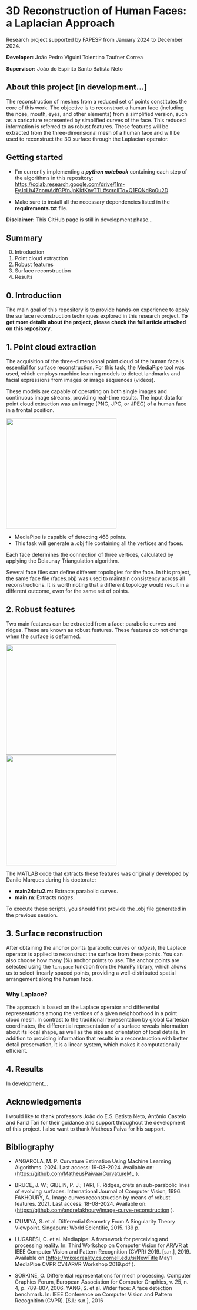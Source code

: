 # 3D Reconstruction of Human Faces: a Laplacian Approach 
Research project supported by FAPESP from January 2024 to December 2024.

**Developer:** João Pedro Viguini Tolentino Taufner Correa

**Supervisor:** João do Espírito Santo Batista Neto

## About this project [in development...]
The reconstruction of meshes from a reduced set of points constitutes the core of this work. The objective is to reconstruct a human face (including the nose, mouth, eyes, and other elements) from a simplified version, such as a caricature represented by simplified curves of the face. This reduced information is referred to as robust features. These features will be extracted from the three-dimensional mesh of a human face and will be used to reconstruct the 3D surface through the Laplacian operator.

## Getting started

- I'm currently implementing a **_python _notebook__** containing each step of the algorithms in this repository: https://colab.research.google.com/drive/1lm-FyJcLh4ZcomAdfGPfnJpKkfKnvTTL#scrollTo=Q1EQNd8o0u2D

- Make sure to install all the necessary dependencies listed in the **requirements.txt** file.

**Disclaimer:** This GitHub page is still in development phase...

## Summary
0. Introduction
1. Point cloud extraction
2. Robust features
3. Surface reconstruction
4. Results

## 0. Introduction
The main goal of this repository is to provide hands-on experience to apply the surface reconstruction techniques explored in this research project. **To get more details about the project, please check the full article attached on this repository**.

## 1. Point cloud extraction
The acquisition of the three-dimensional point cloud of the human face is essential for surface reconstruction. For this task, the MediaPipe tool was used, which employs machine learning models to detect landmarks and facial expressions from images or image sequences (videos).

These models are capable of operating on both single images and continuous image streams, providing real-time results. The input data for point cloud extraction was an image (PNG, JPG, or JPEG) of a human face in a frontal position.


<img src="https://github.com/user-attachments/assets/90dd2d55-44f9-44f7-936c-c141b72aca7b" width="300">

- MediaPipe is capable of detecting 468 points.
- This task will generate a .obj file containing all the vertices and faces.

Each face determines the connection of three vertices, calculated by applying the Delaunay Triangulation algorithm.

Several face files can define different topologies for the face. In this project, the same face file (faces.obj) was used to maintain consistency across all reconstructions. It is worth noting that a different topology would result in a different outcome, even for the same set of points.

## 2. Robust features 
Two main features can be extracted from a face: parabolic curves and ridges. These are known as robust features. These features do not change when the surface is deformed.

<img src="https://github.com/user-attachments/assets/39788517-0bf7-47b1-84cb-1d9d7e2334c1" width="300">

<img src="https://github.com/user-attachments/assets/c64859aa-3801-4ab4-9b74-f7fbc3a87bca" width="300">

The MATLAB code that extracts these features was originally developed by Danilo Marques during his doctorate:
- **main24atu2.m:** Extracts parabolic curves.
- **main.m**: Extracts _ridges_.

To execute these scripts, you should first provide the .obj file generated in the previous session.

## 3. Surface reconstruction
After obtaining the anchor points (parabolic curves or _ridges_), the Laplace operator is applied to reconstruct the surface from these points. You can also choose how many (%) anchor points to use. The anchor points are selected using the `linspace` function from the NumPy library, which allows us to select linearly spaced points, providing a well-distributed spatial arrangement along the human face.

### Why Laplace?
The approach is based on the Laplace operator and differential representations among the vertices of a given neighborhood in a point cloud mesh. In contrast to the traditional representation by global Cartesian coordinates, the differential representation of a surface reveals information about its local shape, as well as the size and orientation of local details. In addition to providing information that results in a reconstruction with better detail preservation, it is a linear system, which makes it computationally efficient.



## 4. Results
In development...


## Acknowledgements
I would like to thank professors João do E.S. Batista Neto, Antônio Castelo and Farid Tari for their guidance and support throughout the development of this project. I also want to thank Matheus Paiva for his support.

## Bibliography
- ANGAROLA, M. P. Curvature Estimation Using Machine Learning Algorithms. 2024. Last access: 19-08-2024. Available on: ⟨https://github.com/MatheusPaivaa/CurvatureML ⟩.

- BRUCE, J. W.; GIBLIN, P. J.; TARI, F. Ridges, crets an sub-parabolic lines of evolving
surfaces. International Journal of Computer Vision, 1996.
FAKHOURY, A. Image curves reconstruction by means of robust features. 2021.
Last access: 18-08-2024. Available on: ⟨https://github.com/andrefakhoury/image-curve-reconstruction ⟩.

- IZUMIYA, S. et al. Differential Geometry From A Singularity Theory Viewpoint.
Singapura: World Scientific, 2015. 139 p.

- LUGARESI, C. et al. Mediapipe: A framework for perceiving and processing reality. In:
Third Workshop on Computer Vision for AR/VR at IEEE Computer Vision and Pattern
Recognition (CVPR) 2019. [s.n.], 2019. Available on ⟨https://mixedreality.cs.cornell.edu/s/NewTitle May1 MediaPipe CVPR CV4ARVR Workshop 2019.pdf ⟩.

- SORKINE, O. Differential representations for mesh processing. Computer Graphics
Forum, European Association for Computer Graphics, v. 25, n. 4, p. 789–807, 2006.
YANG, S. et al. Wider face: A face detection benchmark. In: IEEE Conference on
Computer Vision and Pattern Recognition (CVPR). [S.l.: s.n.], 2016
